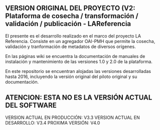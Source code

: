 VERSION ORIGINAL DEL PROYECTO (V2: Plataforma de cosecha / transformación / validación / publicación - LAReferencia
----------------------------------------

El presente es el desarrollo realizado en el marco del proyecto LA Referencia.
Consiste en un agregador OAI-PMH que permite la cosecha, validación y tranformación de metadatos de diversos orígenes.

En las páginas wiki se encuentra la documentación de manuales de instalación y mantenimiento de las versiones 1.0 y 2.0 de la plataforma. 

En este repositorio se encuentran alojadas las versiones desarrolladas hasta 2016, incluyendo la versión original del piloto original y su documentación. 

ATENCION: ESTA NO ES LA VERSIÓN ACTUAL DEL SOFTWARE
----------------------------------------

VERSION ACTUAL EN PRODUCCIÓN: V3.3
VERSION ACTUAL EN DESARROLLO: V3.4
PROXIMA VERSIÓN: V4.0


